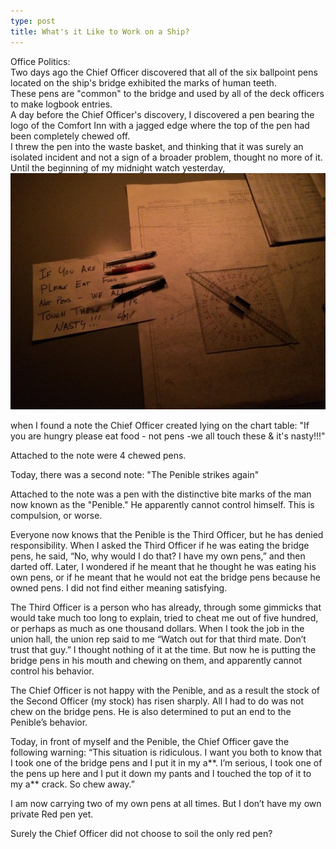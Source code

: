 ```yaml
---
type: post
title: What's it Like to Work on a Ship?
---
```

Office Politics:        
Two days ago the Chief Officer discovered that all of the six ballpoint pens located on the ship's bridge exhibited the marks of human teeth.  
These pens are "common" to the bridge and used by all of the deck officers to make logbook entries.  
A day before the Chief Officer's discovery, I discovered a pen bearing the logo of the Comfort Inn with a jagged edge where the top of the pen had been completely chewed off.  
I threw the pen into the waste basket, and thinking that it was surely an isolated incident and not a sign of a broader problem, thought no more of it.  
Until the beginning of my midnight watch yesterday,  
![Penible](/images/penible.jpg)

when I found a note the Chief Officer created lying on the chart table:
"If you are hungry please eat food - not pens -we all touch these & it's nasty!!!"


Attached to the note were 4 chewed pens.


Today, there was a second note:
"The Penible strikes again"


Attached to the note was a pen with the distinctive bite marks of the man now known as the "Penible." He apparently cannot control himself. This is compulsion, or worse. 


Everyone now knows that the Penible is the Third Officer, but he has denied responsibility.
When I asked the Third Officer if he was eating the bridge pens, he said, “No, why would I do that? I have my own pens,” and then darted off. Later, I wondered if he meant that he thought he was eating his own pens, or if he meant that he would not eat the bridge pens because he owned pens. I did not find either meaning satisfying. 


The Third Officer is a person who has already, through some gimmicks that would take much too long to explain, tried to cheat me out of five hundred, or perhaps as much as one thousand dollars. When I took the job in the union hall, the union rep said to me “Watch out for that third mate. Don’t trust that guy.” I thought nothing of it at the time. But now he is putting the bridge pens in his mouth and chewing on them, and apparently cannot control his behavior. 


The Chief Officer is not happy with the Penible, and as a result the stock of the Second Officer (my stock) has risen sharply. All I had to do was not chew on the bridge pens. He is also determined to put an end to the Penible’s behavior.


Today, in front of myself and the Penible, the Chief Officer gave the following warning: “This situation is ridiculous. I want you both to know that I took one of the bridge pens and I put it in my a**. I’m serious, I took one of the pens up here and I put it down my pants and I touched the top of it to my a** crack. So chew away.”


I am now carrying two of my own pens at all times. But I don’t have my own private Red pen yet. 


Surely the Chief Officer did not choose to soil the only red pen?
